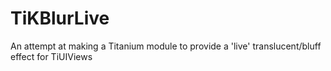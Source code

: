 TiKBlurLive
===========

An attempt at making a Titanium module to provide a 'live' translucent/bluff effect for TiUIViews 
